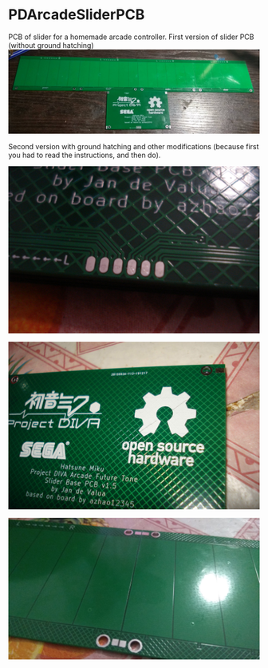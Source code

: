 # PDArcadeSliderPCB
PCB of slider for a homemade arcade controller.
First version of slider PCB (without ground hatching)
![Иллюстрация к проекту](https://github.com/steelpuxnastik/PDArcadeSliderPCB/blob/master/images/1.jpg)

Second version with ground hatching and other modifications (because first you had to read the instructions, and then do).

![Иллюстрация к проекту](https://github.com/steelpuxnastik/PDArcadeSliderPCB/blob/master/images/2.JPG)

![Иллюстрация к проекту](https://github.com/steelpuxnastik/PDArcadeSliderPCB/blob/master/images/3.JPG)

![Иллюстрация к проекту](https://github.com/steelpuxnastik/PDArcadeSliderPCB/blob/master/images/4.jpg)
